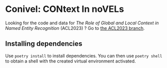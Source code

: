 # Conivel: CONtext In noVELs

Looking for the code and data for *The Role of Global and Local Context in Named Entity Recognition* (ACL2023) ? Go to [the ACL2023 branch](https://github.com/CompNet/conivel/tree/ACL2023).

## Installing dependencies

Use `poetry install` to install dependencies. You can then use `poetry shell` to obtain a shell with the created virtual environment activated.
